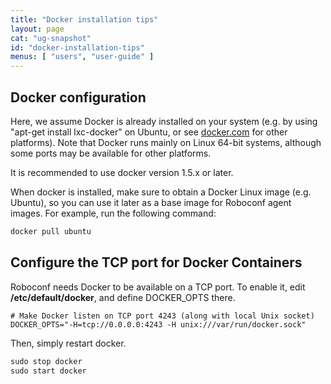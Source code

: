 ```yaml
---
title: "Docker installation tips"
layout: page
cat: "ug-snapshot"
id: "docker-installation-tips"
menus: [ "users", "user-guide" ]
---
```


## Docker configuration

Here, we assume Docker is already installed on your system (e.g. by using "apt-get install lxc-docker" on Ubuntu, or see
[docker.com](http://docker.com) for other platforms). Note that Docker runs mainly on Linux 64-bit systems, although some
ports may be available for other platforms.

It is recommended to use docker version 1.5.x or later.

When docker is installed, make sure to obtain a Docker Linux image (e.g. Ubuntu), so you can use it later as a base image for Roboconf agent images. For example, run the following command:

```tcl
docker pull ubuntu
```


## Configure the TCP port for Docker Containers

Roboconf needs Docker to be available on a TCP port.
To enable it, edit **/etc/default/docker**, and define DOCKER\_OPTS there.

```properties
# Make Docker listen on TCP port 4243 (along with local Unix socket)
DOCKER_OPTS="-H=tcp://0.0.0.0:4243 -H unix:///var/run/docker.sock"
```

Then, simply restart docker.

```tcl
sudo stop docker
sudo start docker
```
